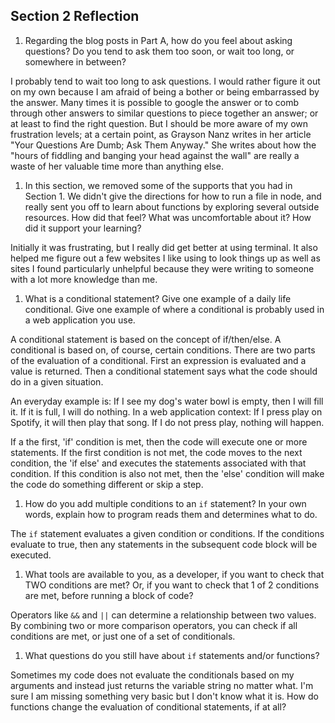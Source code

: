 ## Section 2 Reflection

1. Regarding the blog posts in Part A, how do you feel about asking questions? Do you tend to ask them too soon, or wait too long, or somewhere in between?

  I probably tend to wait too long to ask questions. I would rather figure it out on my own because I am afraid of being a bother or being embarrassed by the answer. Many times it is possible to google the answer or to comb through other answers to similar questions to piece together an answer; or at least to find the right question. But I should be more aware of my own frustration levels; at a certain point, as Grayson Nanz writes in her article "Your Questions Are Dumb; Ask Them Anyway." She writes about how the "hours of fiddling and banging your head against the wall" are really a waste of her valuable time more than anything else.



1. In this section, we removed some of the supports that you had in Section 1. We didn't give the directions for how to run a file in node, and really sent you off to learn about functions by exploring several outside resources. How did that feel? What was uncomfortable about it? How did it support your learning?

  Initially it was frustrating, but I  really did get better at using terminal. It also helped me figure out a few websites I like using to look things up as well as sites I found particularly unhelpful because they were writing to someone with a lot more knowledge than me.



1. What is a conditional statement? Give one example of a daily life conditional. Give one example of where a conditional is probably used in a web application you use.

  A conditional statement is based on the concept of if/then/else. A conditional is based on, of course, certain conditions. There are two parts of the evaluation of a conditional. First an expression is evaluated and a value is returned. Then a conditional statement says what the code should do in a given situation.


   An everyday example is: If I see my dog's water bowl is empty, then I will fill it. If it is full, I will do nothing. In a web application context: If I press play on Spotify, it will then play that song. If I do not press play, nothing will happen.


  If a the first, 'if' condition is met, then the code will execute one or more statements. If the first condition is not met, the code moves to the next condition, the 'if else' and executes the statements associated with that condition. If this condition is also not met, then the 'else' condition will make the code do something different or skip a step.


1. How do you add multiple conditions to an `if` statement? In your own words, explain how to program reads them and determines what to do.

  The `if` statement evaluates a given condition or conditions.  If the conditions evaluate to true, then any statements in the subsequent code block will be executed.

1. What tools are available to you, as a developer, if you want to check that TWO conditions are met? Or, if you want to check that 1 of 2 conditions are met, before running a block of code?

  Operators like `&&` and `||` can determine a relationship between two values. By combining two or more comparison operators, you can check if all conditions are met, or just one of a set of conditionals.

1. What questions do you still have about `if` statements and/or functions?


  Sometimes my code does not evaluate the conditionals based on my arguments and instead just returns the variable string no matter what. I'm sure I am missing something very basic but I don't know what it is. How do functions change the evaluation of conditional statements, if at all?

